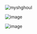 <p align="left"> <img src="https://komarev.com/ghpvc/?username=myshghoul&label=%20🐇&color=0e75b6&style=flat" alt="myshghoul" /> </p>

![image](https://github.com/user-attachments/assets/acacda71-1974-43e8-abe3-8924b2a4a282)

![image](https://github.com/user-attachments/assets/b30f3053-3699-4170-9c94-1e58f1ce858d)
